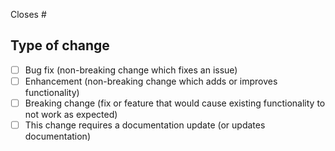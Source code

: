 Closes #

<!-- Provide a summary of you changes here. -->

## Type of change

- [ ] Bug fix (non-breaking change which fixes an issue)
- [ ] Enhancement (non-breaking change which adds or improves functionality)
- [ ] Breaking change (fix or feature that would cause existing functionality to not work as expected)
- [ ] This change requires a documentation update (or updates documentation)
